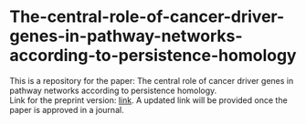 # The-central-role-of-cancer-driver-genes-in-pathway-networks-according-to-persistence-homology
This is a repository for the paper: The central role of cancer driver genes in pathway networks according to persistence homology.<br>
Link for the preprint version: <a href="https://assets.researchsquare.com/files/rs-3088203/v2_covered_2fa7ae63-ab2f-4b40-8afe-3051320d9fa3.pdf?c=1699559727">link</a>. A updated link will be provided once the paper is approved in a journal.

